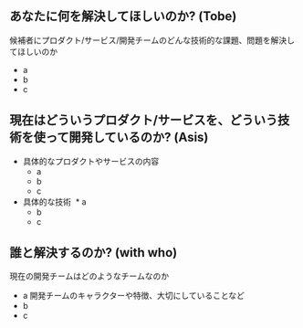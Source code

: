 ## あなたに何を解決してほしいのか? (Tobe)
候補者にプロダクト/サービス/開発チームのどんな技術的な課題、問題を解決してほしいのか
* a
* b
* c

## 現在はどういうプロダクト/サービスを、どういう技術を使って開発しているのか? (Asis)
* 具体的なプロダクトやサービスの内容
  * a
  * b
  * c
* 具体的な技術
  * a
  * b
  * c

## 誰と解決するのか? (with who)
現在の開発チームはどのようなチームなのか
* a 開発チームのキャラクターや特徴、大切にしていることなど
* b
* c
